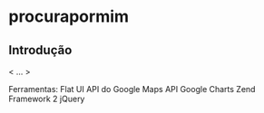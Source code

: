 procurapormim
=======================

Introdução
------------
< ... >


Ferramentas:
    Flat UI
    API do Google Maps 
    API Google Charts
    Zend Framework 2
    jQuery 
